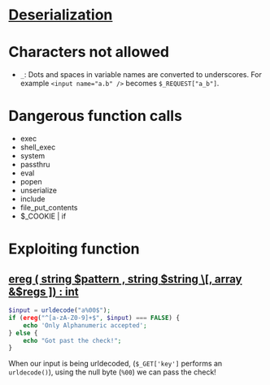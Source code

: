 # [Deserialization](https://github.com/PinkDraconian/InfoSecCheatSheets/blob/master/php/deserialization.md)

# Characters not allowed
- `_`:  Dots and spaces in variable names are converted to underscores. For example `<input name="a.b" />` becomes `$_REQUEST["a_b"]`. 

# Dangerous function calls
- exec
- shell_exec
- system
- passthru
- eval
- popen
- unserialize
- include
- file_put_contents
- $_COOKIE | if

# Exploiting function
## [ereg ( string $pattern , string $string \[, array &$regs \]) : int](https://www.php.net/manual/en/function.ereg.php)
```php
$input = urldecode("a%00$");
if (ereg("^[a-zA-Z0-9]+$", $input) === FALSE) {
    echo 'Only Alphanumeric accepted';
} else {
    echo "Got past the check!";
}
```
When our input is being urldecoded, (`$_GET['key']` performs an `urldecode()`), using the null byte (`%00`) we can pass the check!
